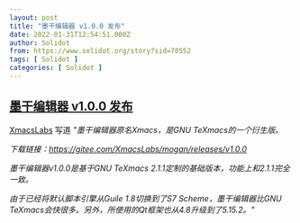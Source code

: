 ```yaml
---
layout: post
title: "墨干编辑器 v1.0.0 发布"
date: 2022-01-31T12:54:51.000Z
author: Solidot
from: https://www.solidot.org/story?sid=70552
tags: [ Solidot ]
categories: [ Solidot ]
---
```

<!--1643633691000-->
[墨干编辑器 v1.0.0 发布](https://www.solidot.org/story?sid=70552)
------

<div>
<a href="http://https://gitee.com/XmacsLabs/mogan">XmacsLabs</a> 写道<i> "墨干编辑器原名Xmacs，是GNU TeXmacs的一个衍生版。</i><p><i>下载链接：<a href="https://gitee.com/XmacsLabs/mogan/releases/v1.0.0">https://gitee.com/XmacsLabs/mogan/releases/v1.0.0</a><br></i></p><i></i><p><i>墨干编辑器v1.0.0是基于GNU TeXmacs 2.1.1定制的基础版本，功能上和2.1.1完全一致。</i></p><i></i><p><i>由于已经将默认脚本引擎从Guile 1.8切换到了S7 Scheme，墨干编辑器比GNU TeXmacs会快很多。另外，所使用的Qt框架也从4.8升级到了5.15.2。"</i></p>
</div>
